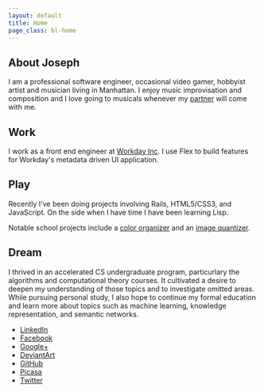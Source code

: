 ```yaml
---
layout: default
title: Home
page_class: bl-home
---
```


About Joseph
------------

I am a professional software engineer, occasional video gamer, hobbyist artist and musician living in Manhattan. I enjoy music improvisation and composition and I love going to musicals whenever my [partner][blargon] will come with me.


Work
----

I work as a front end engineer at [Workday Inc][workday]. I use Flex to build features for Workday's metadata driven UI application.


Play
----

Recently I've been doing projects involving Rails, HTML5/CSS3, and JavaScript. On the side when I have time I have been learning Lisp. 

Notable school projects include a [color organizer][color_sorter] and an [image quantizer][color_proportion].


Dream
------

I thrived in an accelerated CS undergraduate program, particurlary the algorithms and computational theory courses. It cultivated a desire to deepen my understanding of those topics and to investigate omitted areas. While pursuing personal study, I also hope to continue my formal education and learn more about topics such as machine learning, knowledge representation, and semantic networks.


* [LinkedIn][linkedin]
* [Facebook][facebook]
* [Google+][googleplus]
* [DeviantArt][deviantart]
* [GitHub][github]
* [Picasa][picasa]
* [Twitter][twitter]

[blargon]: http://www.blargon.net
[workday]: http://www.workday.com
[color_sorter]: pages/projects/color_sorter.html
[color_proportion]: pages/projects/color_proportion.html
[resume]: pages/resume.html

[linkedin]: http://www.linkedin.com/pub/joseph-baker/b/a5a/76
[facebook]: http://www.facebook.com/profile.php?id=727096715
[googleplus]: https://plus.google.com/114434765567690468241
[deviantart]: http://blatherwock.deviantart.com/
[github]: https://github.com/blatherwock
[picasa]: https://picasaweb.google.com/Joseph.Baker31
[twitter]: http://twitter.com/blatherwock
